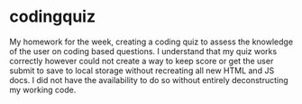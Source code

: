 # codingquiz
My homework for the week, creating a coding quiz to assess the knowledge of the user on coding based questions. 
I understand that my quiz works correctly however could not create a way to keep score or get the user submit to save to local storage without recreating all new HTML and JS docs. I did not have the availability to do so without entirely deconstructing my working code.
